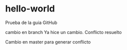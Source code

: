 # hello-world
Prueba de la guia GitHub

cambio en branch
Ya hice un cambio.
Conflicto resuelto

Cambio en master para generar conflicto

